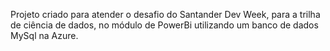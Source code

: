 Projeto criado para atender o desafio do Santander Dev Week, para a trilha de ciência de dados, no módulo de PowerBi utilizando um banco de dados MySql na Azure.

